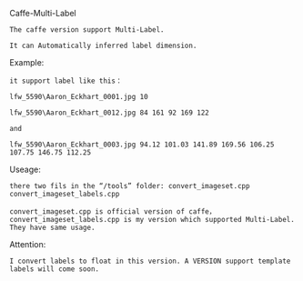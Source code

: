 Caffe-Multi-Label

	The caffe version support Multi-Label.

	It can Automatically inferred label dimension.

Example:

	it support label like this：

	lfw_5590\Aaron_Eckhart_0001.jpg 10

	lfw_5590\Aaron_Eckhart_0012.jpg 84 161 92 169 122

	and
	
	lfw_5590\Aaron_Eckhart_0003.jpg 94.12 101.03 141.89 169.56 106.25 107.75 146.75 112.25

Useage:

	there two fils in the “/tools” folder: convert_imageset.cpp convert_imageset_labels.cpp

	convert_imageset.cpp is official version of caffe，convert_imageset_labels.cpp is my version which supported Multi-Label. They have same usage.

Attention:

	I convert labels to float in this version. A VERSION support template labels will come soon.
